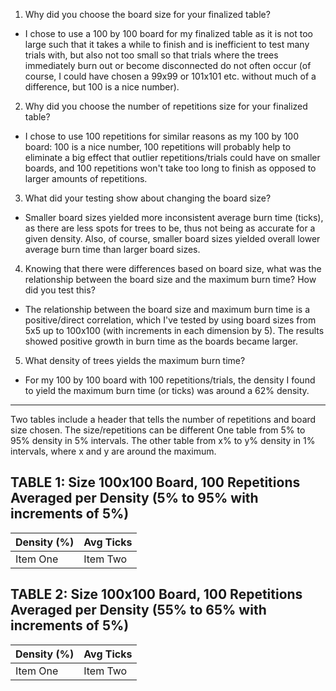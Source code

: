 1. Why did you choose the board size for your finalized table?
  * I chose to use a 100 by 100 board for my finalized table as it is not too large such that it takes a while to finish and is inefficient to test many trials with, but also not too small so that trials where the trees immediately burn out or become disconnected do not often occur (of course, I could have chosen a 99x99 or 101x101 etc. without much of a difference, but 100 is a nice number).
2. Why did you choose the number of repetitions size for your finalized table?
  * I chose to use 100 repetitions for similar reasons as my 100 by 100 board: 100 is a nice number, 100 repetitions will probably help to eliminate a big effect that outlier repetitions/trials could have on smaller boards, and 100 repetitions won't take too long to finish as opposed to larger amounts of repetitions.
3. What did your testing show about changing the board size?
  * Smaller board sizes yielded more inconsistent average burn time (ticks), as there are less spots for trees to be, thus not being as accurate for a given density. Also, of course, smaller board sizes yielded overall lower average burn time than larger board sizes.
4. Knowing that there were differences based on board size, what was the relationship between the board size and the maximum burn time? How did you test this?
  * The relationship between the board size and maximum burn time is a positive/direct correlation, which I've tested by using board sizes from 5x5 up to 100x100 (with increments in each dimension by 5). The results showed positive growth in burn time as the boards became larger.
5. What density of trees yields the maximum burn time?
  * For my 100 by 100 board with 100 repetitions/trials, the density I found to yield the maximum burn time (or ticks) was around a 62% density.
***
Two tables include a header that tells the number of repetitions and board size chosen. The size/repetitions can be different
One table from 5% to 95% density in 5% intervals.
The other table from x% to y% density in 1% intervals, where x and y are around the maximum.


## TABLE 1: Size 100x100 Board, 100 Repetitions Averaged per Density (5% to 95% with increments of 5%)

| Density (%)     | Avg Ticks    |
| :------------- | :------------- |
| Item One       | Item Two       |


## TABLE 2: Size 100x100 Board, 100 Repetitions Averaged per Density (55% to 65% with increments of 5%)

| Density (%)     | Avg Ticks    |
| :------------- | :------------- |
| Item One       | Item Two       |
